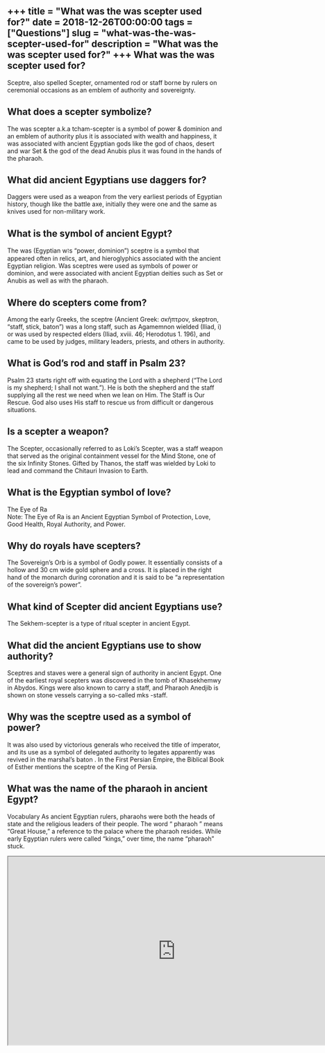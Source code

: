 +++
title = "What was the was scepter used for?"
date = 2018-12-26T00:00:00
tags = ["Questions"]
slug = "what-was-the-was-scepter-used-for"
description = "What was the was scepter used for?"
+++
What was the was scepter used for?
----------------------------------

Sceptre, also spelled Scepter, ornamented rod or staff borne by rulers on ceremonial occasions as an emblem of authority and sovereignty.

What does a scepter symbolize?
------------------------------

The was scepter a.k.a tcham-scepter is a symbol of power &amp; dominion and an emblem of authority plus it is associated with wealth and happiness, it was associated with ancient Egyptian gods like the god of chaos, desert and war Set &amp; the god of the dead Anubis plus it was found in the hands of the pharaoh.

What did ancient Egyptians use daggers for?
-------------------------------------------

Daggers were used as a weapon from the very earliest periods of Egyptian history, though like the battle axe, initially they were one and the same as knives used for non-military work.

What is the symbol of ancient Egypt?
------------------------------------

The was (Egyptian wꜣs “power, dominion”) sceptre is a symbol that appeared often in relics, art, and hieroglyphics associated with the ancient Egyptian religion. Was sceptres were used as symbols of power or dominion, and were associated with ancient Egyptian deities such as Set or Anubis as well as with the pharaoh.

Where do scepters come from?
----------------------------

Among the early Greeks, the sceptre (Ancient Greek: σκῆπτρον, skeptron, “staff, stick, baton”) was a long staff, such as Agamemnon wielded (Iliad, i) or was used by respected elders (Iliad, xviii. 46; Herodotus 1. 196), and came to be used by judges, military leaders, priests, and others in authority.

What is God’s rod and staff in Psalm 23?
----------------------------------------

Psalm 23 starts right off with equating the Lord with a shepherd (“The Lord is my shepherd; I shall not want.”). He is both the shepherd and the staff supplying all the rest we need when we lean on Him. The Staff is Our Rescue. God also uses His staff to rescue us from difficult or dangerous situations.

Is a scepter a weapon?
----------------------

The Scepter, occasionally referred to as Loki’s Scepter, was a staff weapon that served as the original containment vessel for the Mind Stone, one of the six Infinity Stones. Gifted by Thanos, the staff was wielded by Loki to lead and command the Chitauri Invasion to Earth.

What is the Egyptian symbol of love?
------------------------------------

The Eye of Ra  
Note: The Eye of Ra is an Ancient Egyptian Symbol of Protection, Love, Good Health, Royal Authority, and Power.

Why do royals have scepters?
----------------------------

The Sovereign’s Orb is a symbol of Godly power. It essentially consists of a hollow and 30 cm wide gold sphere and a cross. It is placed in the right hand of the monarch during coronation and it is said to be “a representation of the sovereign’s power”.

What kind of Scepter did ancient Egyptians use?
-----------------------------------------------

The Sekhem-scepter is a type of ritual scepter in ancient Egypt.

What did the ancient Egyptians use to show authority?
-----------------------------------------------------

Sceptres and staves were a general sign of authority in ancient Egypt. One of the earliest royal scepters was discovered in the tomb of Khasekhemwy in Abydos. Kings were also known to carry a staff, and Pharaoh Anedjib is shown on stone vessels carrying a so-called mks -staff.

Why was the sceptre used as a symbol of power?
----------------------------------------------

It was also used by victorious generals who received the title of imperator, and its use as a symbol of delegated authority to legates apparently was revived in the marshal’s baton . In the First Persian Empire, the Biblical Book of Esther mentions the sceptre of the King of Persia.

What was the name of the pharaoh in ancient Egypt?
--------------------------------------------------

Vocabulary As ancient Egyptian rulers, pharaohs were both the heads of state and the religious leaders of their people. The word “ pharaoh ” means “Great House,” a reference to the palace where the pharaoh resides. While early Egyptian rulers were called “kings,” over time, the name “pharaoh” stuck.

<iframe allow="accelerometer; autoplay; clipboard-write; encrypted-media; gyroscope; picture-in-picture" allowfullscreen="" class="__youtube_prefs__  epyt-is-override  no-lazyload" data-no-lazy="1" data-origheight="433" data-origwidth="770" data-skipgform_ajax_framebjll="" height="433" id="_ytid_74069" loading="lazy" src="https://www.youtube.com/embed/hO1tzmi1V5g?enablejsapi=1&autoplay=0&cc_load_policy=0&cc_lang_pref=&iv_load_policy=1&loop=0&modestbranding=0&rel=1&fs=1&playsinline=0&autohide=2&theme=dark&color=red&controls=1&" title="YouTube player" width="770"></iframe>